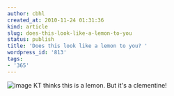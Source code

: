 ```yaml
---
author: cbhl
created_at: 2010-11-24 01:31:36
kind: article
slug: does-this-look-like-a-lemon-to-you
status: publish
title: 'Does this look like a lemon to you? '
wordpress_id: '813'
tags:
- '365'
---
```


![image](http://blog.azuresky.ca/blog/wp-content/uploads/2010/11/wpid-IMG_20101124_012948.jpg)
KT thinks this is a lemon. But it's a clementine!
